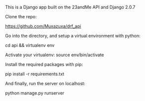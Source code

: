 This is a Django app built on the 23andMe API and Django 2.0.7 

Clone the repo: 

https://github.com/Muxazuxa/drf_api

Go into the directory, and setup a virtual environment with python:

cd api && virtualenv env

Activate your virtualenv: source env/bin/activate

Install the required packages with pip:

pip install -r requirements.txt

And finally, run the server on localhost:

python manage.py runserver
